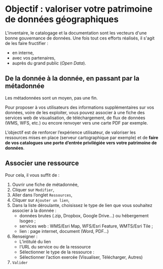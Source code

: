 # Objectif : valoriser votre patrimoine de données géographiques

L&apos;inventaire, le catalogage et la documentation sont les vecteurs d&apos;une bonne gouvernance de données. Une fois tout ces efforts réalisés, il s&apos;agit de les faire fructifier :
*  en interne,
*  avec vos partenaires,
*  auprès du grand public (*Open Data*).

## De la donnée à la donnée, en passant par la métadonnée

Les métadonnées sont un moyen, pas une fin.

Pour proposer à vos utilisateurs des informations supplémentaires sur vos données, voire de les exploiter, vous pouvez associer à une fiche des services web de visualisation, de téléchargement, de flux de données (WMS, WFS, etc.) ou encore renvoyer vers une carte PDF par exemple.

L’objectif est de renforcer l’expérience utilisateur, de valoriser les ressources mises en place (serveur cartographique par exemple) et de **faire de vos catalogues une porte d’entrée privilégiée vers votre patrimoine de données**.

## Associer une ressource

Pour cela, il vous suffit de :
1.	Ouvrir une fiche de métadonnée,
2.	Cliquer sur `Modifier`,
3.	Aller dans l’onglet `Ressources`,
4.	Cliquer sur `Ajouter un lien`,
5.	Dans la liste déroulante, choisissez le type de lien que vous souhaitez associer à la donnée :
    * données brutes (.zip, Dropbox, Google Drive…) ou hébergement Isogeo ;
    * services web : WMS/Esri Map, WFS/Esri Feature, WMTS/Esri Tile ;
    * lien : page internet, document (Word, PDF…)
6.	Renseigner :
    * L’intitulé du lien
    * l’URL du service ou de la ressource
    * Sélectionner le type de la ressource :
    * Sélectionner l’action exercée (Visualiser, Télécharger, Autres)
7.	`Valider`
